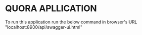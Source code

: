 # QUORA APLLICATION

To run this application run the below command in browser's URL
"localhost:8900/api/swagger-ui.html"